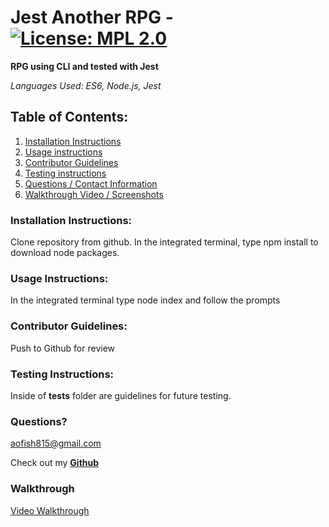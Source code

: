 # Jest Another RPG - [![License: MPL 2.0](https://img.shields.io/badge/License-MPL_2.0-brightgreen.svg)](https://opensource.org/licenses/MPL-2.0)

**RPG using CLI and tested with Jest**

_Languages Used: ES6, Node.js, Jest_

## Table of Contents:

1. [Installation Instructions](#installation-instructions)
2. [Usage instructions](#usage-instructions)
3. [Contributor Guidelines](#contributor-guidelines)
4. [Testing instructions](#testing-instructions)
5. [Questions / Contact Information](#questions)
6. [Walkthrough Video / Screenshots](#walkthrough)

### Installation Instructions:

Clone repository from github. In the integrated terminal, type npm install to download node packages.

### Usage Instructions:

In the integrated terminal type node index and follow the prompts

### Contributor Guidelines:

Push to Github for review

### Testing Instructions:

Inside of **tests** folder are guidelines for future testing.

### Questions?

<aofish815@gmail.com>

Check out my **[Github](https://github.com/superfishal/jest-another-rpg)**

### Walkthrough

[Video Walkthrough](https://drive.google.com/file/d/1ibK7xecuOFpBM-eMkkNtDBhl2BVUo61m/view)

